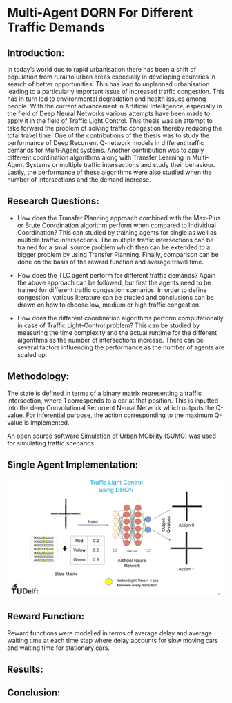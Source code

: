 # Multi-Agent DQRN For Different Traffic Demands

## Introduction:
In today’s world due to rapid urbanisation there has been a shift of population from rural to urban areas especially in developing countries in search of better opportunities. This has lead to unplanned urbanisation leading to a particularly important issue of increased traffic congestion. This has in turn led to environmental degradation and health issues among people. With the current advancement in Artificial Intelligence, especially in the field of Deep Neural Networks various attempts have been made to apply it in the field of Traffic Light Control. This thesis was an attempt to take forward the problem of solving traffic congestion thereby reducing the total travel time. One of the contributions of the thesis was to study the performance of Deep Recurrent Q-network models in different traffic demands for Multi-Agent systems. Another contribution was to apply different coordination algorithms along with Transfer Learning in Multi-Agent Systems or multiple traffic intersections and study their behaviour. Lastly, the performance of these algorithms were also studied when the number of intersections and the demand increase.

## Research Questions:

* How does the Transfer Planning approach combined with the Max-Plus or Brute Coordination algorithm perform when compared to Individual Coordination?
This can studied by training agents for single as well as multiple traffic intersections. The multiple traffic intersections can be trained for a small source problem which then can be extended to a bigger problem by using Transfer Planning. Finally, comparison can be done on the basis of the
reward function and average travel time.

* How does the TLC agent perform for different traffic demands?
Again the above approach can be followed, but first the agents need to be trained for different traffic congestion scenarios. In order to define congestion, various literature can be studied and conclusions can be drawn on how to choose low, medium or high traffic congestion.

* How does the different coordination algorithms perform computationally in case of Traffic Light-Control problem?
This can be studied by measuring the time complexity and the actual runtime for the different algorithms as the number of intersections increase. There can be several factors influencing the performance as the number of agents are scaled up.

## Methodology:
The state is defined in terms of a binary matrix representing a traffic intersection, where 1 corresponds to a car at that position. This is inputted into the deep Convolutional Recurrent Neural Network which outputs the Q-value. For inferential purpose, the action corresponding to the maximum Q-value is implemented. 

An open source software [Simulation of Urban MObility (SUMO)](https://www.eclipse.org/sumo/) was used for simulating traffic scenarios. 

## Single Agent Implementation:
![Methodology](https://github.com/azlaanmsamad/MultiAgentDQRNForDifferentTrafficDemands/blob/main/presentation/methodology.png)

## Reward Function:
Reward functions were modelled in terms of average delay and average waiting time at each time step where delay accounts for slow moving cars and waiting time for stationary cars.





## Results:

## Conclusion:
